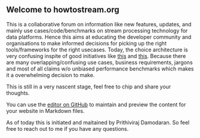 ## Welcome to howtostream.org 

This is a collaborative forum on information like new features, updates, and mainly use cases/code/benchmarks on stream processing technology for data platforms. Hence this aims at educating the developer community and organisations to make informed decisions for picking up the right tools/frameworks for the right usecases. Today, the choice architecture  is very confusing inspite of good initiatives like [this](https://www.slideshare.net/ConfluentInc/a-practical-guide-to-selecting-a-stream-processing-technology) and [this](https://www.confluent.io/blog/making-sense-of-stream-processing/). Because there are many overlapping/confusing use cases, business requirements, jargons and most of all claims w/o unbiased performance benchmarks which makes it a overwhelming decision to make. 

This is still in a very nascent stage, feel free to chip and share your thoughts.

You can use the [editor on GitHub](https://github.com/PrithivirajDamodaran/howtostream/edit/master/index.md) to maintain and preview the content for your website in Markdown files.

As of today this is initiated and maitained by Prithiviraj Damodaran. So feel free to reach out to me if you have any questions.
